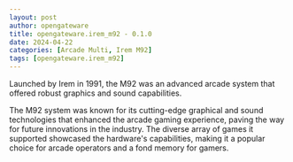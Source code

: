 ```yaml
---
layout: post
author: opengateware
title: opengateware.irem_m92 - 0.1.0
date: 2024-04-22
categories: [Arcade Multi, Irem M92]
tags: [opengateware.irem_m92]
---
```

Launched by Irem in 1991, the M92 was an advanced arcade system that offered robust graphics and sound capabilities.

The M92 system was known for its cutting-edge graphical and sound technologies that enhanced the arcade gaming experience, paving the way for future innovations in the industry. The diverse array of games it supported showcased the hardware's capabilities, making it a popular choice for arcade operators and a fond memory for gamers.
